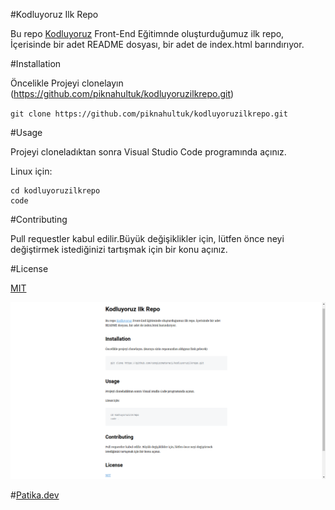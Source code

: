 #Kodluyoruz Ilk Repo

Bu repo [Kodluyoruz](https://www.kodluyoruz.org) Front-End Eğitimnde oluşturduğumuz ilk repo, İçerisinde bir adet README dosyası, bir adet de index.html barındırıyor.

#Installation

Öncelikle Projeyi clonelayın (https://github.com/piknahultuk/kodluyoruzilkrepo.git)

`git clone https://github.com/piknahultuk/kodluyoruzilkrepo.git`

#Usage

Projeyi cloneladıktan sonra Visual Studio Code programında açınız.

Linux için:

```
cd kodluyoruzilkrepo
code

```

#Contributing

Pull requestler kabul edilir.Büyük değişiklikler için, lütfen önce neyi değiştirmek istediğinizi tartışmak için bir konu açınız.

#License

[MIT](https://github.com/git/git-scm.com/blob/main/MIT-LICENSE.txt)

![Markdown](https://raw.githubusercontent.com/Kodluyoruz/taskforce/main/git/odev1/figures/markdown.png)

#[Patika.dev](https://www.patika.dev/tr)

